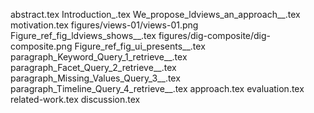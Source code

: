 abstract.tex
Introduction_.tex
We_propose_ldviews_an_approach__.tex
motivation.tex
figures/views-01/views-01.png
Figure_ref_fig_ldviews_shows__.tex
figures/dig-composite/dig-composite.png
Figure_ref_fig_ui_presents__.tex
paragraph_Keyword_Query_1_retrieve__.tex
paragraph_Facet_Query_2_retrieve__.tex
paragraph_Missing_Values_Query_3__.tex
paragraph_Timeline_Query_4_retrieve__.tex
approach.tex
evaluation.tex
related-work.tex
discussion.tex